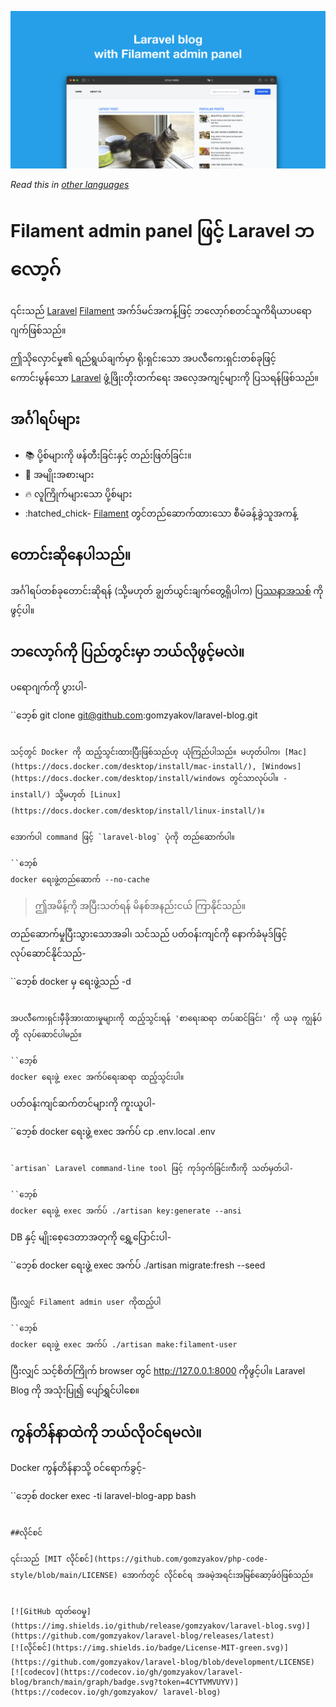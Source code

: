 ![Filament admin panel ပါသော Laravel blog](/docs/social-preview-en.png)

_Read this in [other languages](./Translations.md)_

# Filament admin panel ဖြင့် Laravel ဘလော့ဂ်

၎င်းသည် [Laravel](https://laravel.com) [Filament](https://filamentphp.com) အက်ဒ်မင်အကန့်ဖြင့် ဘလော့ဂ်စတင်သူကိရိယာပရောဂျက်ဖြစ်သည်။

ဤသိုလှောင်မှု၏ ရည်ရွယ်ချက်မှာ ရိုးရှင်းသော အပလီကေးရှင်းတစ်ခုဖြင့် ကောင်းမွန်သော [Laravel](https://laravel.com) ဖွံ့ဖြိုးတိုးတက်ရေး အလေ့အကျင့်များကို ပြသရန်ဖြစ်သည်။

## အင်္ဂါရပ်များ

- 📚 ပို့စ်များကို ဖန်တီးခြင်းနှင့် တည်းဖြတ်ခြင်း။
- 🥑 အမျိုးအစားများ
- 🔥 လူကြိုက်များသော ပို့စ်များ
- :hatched_chick- [Filament](https://filamentphp.com) တွင်တည်ဆောက်ထားသော စီမံခန့်ခွဲသူအကန့်

## တောင်းဆိုနေပါသည်။

အင်္ဂါရပ်တစ်ခုတောင်းဆိုရန် (သို့မဟုတ် ချွတ်ယွင်းချက်တွေ့ရှိပါက) [ပြဿနာအသစ်](https://github.com/gomzyakov/laravel-blog/issues/new) ကိုဖွင့်ပါ။

## ဘလော့ဂ်ကို ပြည်တွင်းမှာ ဘယ်လိုဖွင့်မလဲ။

ပရောဂျက်ကို ပွားပါ-

``ဘေ့စ်
git clone git@github.com:gomzyakov/laravel-blog.git
```

သင့်တွင် Docker ကို ထည့်သွင်းထားပြီးဖြစ်သည်ဟု ယုံကြည်ပါသည်။ မဟုတ်ပါက၊ [Mac](https://docs.docker.com/desktop/install/mac-install/), [Windows](https://docs.docker.com/desktop/install/windows တွင်သာလုပ်ပါ။ -install/) သို့မဟုတ် [Linux](https://docs.docker.com/desktop/install/linux-install/)။

အောက်ပါ command ဖြင့် `laravel-blog` ပုံကို တည်ဆောက်ပါ။

``ဘေ့စ်
docker ရေးဖွဲ့တည်ဆောက် --no-cache
```

> ဤအမိန့်ကို အပြီးသတ်ရန် မိနစ်အနည်းငယ် ကြာနိုင်သည်။

တည်ဆောက်မှုပြီးသွားသောအခါ၊ သင်သည် ပတ်ဝန်းကျင်ကို နောက်ခံမုဒ်ဖြင့် လုပ်ဆောင်နိုင်သည်-

``ဘေ့စ်
docker မှ ရေးဖွဲ့သည် -d
```

အပလီကေးရှင်းမှီခိုအားထားမှုများကို ထည့်သွင်းရန် 'စာရေးဆရာ တပ်ဆင်ခြင်း' ကို ယခု ကျွန်ုပ်တို့ လုပ်ဆောင်ပါမည်။

``ဘေ့စ်
docker ရေးဖွဲ့ exec အက်ပ်ရေးဆရာ ထည့်သွင်းပါ။
```

ပတ်ဝန်းကျင်ဆက်တင်များကို ကူးယူပါ-

``ဘေ့စ်
docker ရေးဖွဲ့ exec အက်ပ် cp .env.local .env
```

`artisan` Laravel command-line tool ဖြင့် ကုဒ်ဝှက်ခြင်းကီးကို သတ်မှတ်ပါ-

``ဘေ့စ်
docker ရေးဖွဲ့ exec အက်ပ် ./artisan key:generate --ansi
```

DB နှင့် မျိုးစေ့ဒေတာအတုကို ရွှေ့ပြောင်းပါ-

``ဘေ့စ်
docker ရေးဖွဲ့ exec အက်ပ် ./artisan migrate:fresh --seed
```

ပြီးလျှင် Filament admin user ကိုထည့်ပါ

``ဘေ့စ်
docker ရေးဖွဲ့ exec အက်ပ် ./artisan make:filament-user
```

ပြီးလျှင် သင့်စိတ်ကြိုက် browser တွင် http://127.0.0.1:8000 ကိုဖွင့်ပါ။ Laravel Blog ကို အသုံးပြု၍ ပျော်ရွှင်ပါစေ။

## ကွန်တိန်နာထဲကို ဘယ်လိုဝင်ရမလဲ။

Docker ကွန်တိန်နာသို့ ဝင်ရောက်ခွင့်-

``ဘေ့စ်
docker exec -ti laravel-blog-app bash
```

##လိုင်စင်

၎င်းသည် [MIT လိုင်စင်](https://github.com/gomzyakov/php-code-style/blob/main/LICENSE) အောက်တွင် လိုင်စင်ရ အခမဲ့အရင်းအမြစ်ဆော့ဖ်ဝဲဖြစ်သည်။


[![GitHub ထုတ်ဝေမှု](https://img.shields.io/github/release/gomzyakov/laravel-blog.svg)](https://github.com/gomzyakov/laravel-blog/releases/latest)
[![လိုင်စင်](https://img.shields.io/badge/License-MIT-green.svg)](https://github.com/gomzyakov/laravel-blog/blob/development/LICENSE)
[![codecov](https://codecov.io/gh/gomzyakov/laravel-blog/branch/main/graph/badge.svg?token=4CYTVMVUYV)](https://codecov.io/gh/gomzyakov/ laravel-blog)
